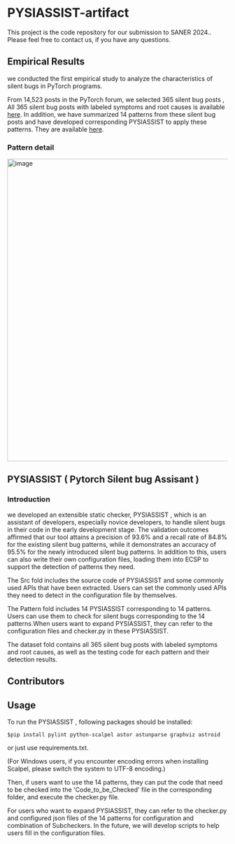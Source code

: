#  PYSIASSIST-artifact

This project is the code repository for our submission to SANER 2024.. Please feel free to contact us, if you have any questions.



## Empirical Results

we conducted the first empirical study to analyze the characteristics of silent bugs in PyTorch programs.

From 14,523 posts in the PyTorch forum, we selected 365 silent bug posts , All 365 silent bug posts with labeled symptoms and root causes is available [here](https://anonymous.4open.science/r/PYSIASSIST-artifact/dataset/dataset.xlsx). In addition, we have summarized 14 patterns from these silent bug posts and have developed corresponding PYSIASSIST to apply these patterns. They are available [here](https://anonymous.4open.science/r/PYSIASSIST-artifact/patterns). 

### Pattern detail
<img width="692" alt="image" src="https://github.com/shuffer137/Investigating-and-Detecting-Silent-Bugs-in-PyTorch-Programs/assets/65355046/16f7f5a5-bc2c-4d50-b917-13aaedba65bc">


## PYSIASSIST ( **Py**torch **Si**lent bug **Assisant** )

### Introduction

we developed an extensible static checker, PYSIASSIST , which is an assistant of developers, especially novice developers, to handle silent bugs in their code in the early development stage. The validation outcomes affirmed that our tool attains a precision of 93.6\% and a recall rate of 84.8\% for the existing silent bug patterns, while it demonstrates an accuracy of 95.5\% for the newly introduced silent bug patterns.  In addition to this, users can also write their own configuration files, loading them into ECSP to support the detection of patterns they need.

The Src fold includes the source code of PYSIASSIST and some commonly used APIs that have been extracted. Users can set the commonly used APIs they need to detect in the configuration file by themselves.

The Pattern fold includes 14 PYSIASSIST corresponding to 14 patterns. Users can use them to check for silent bugs corresponding to the 14 patterns.When users want to expand PYSIASSIST, they can refer to the configuration files and checker.py in these PYSIASSIST.

The dataset fold contains all 365 silent bug posts with labeled symptoms and root causes, as well as the testing code for each pattern and their detection results.

## Contributors

## Usage

To run the PYSIASSIST , following packages should be installed:

```$pip install pylint python-scalpel astor astunparse graphviz astroid```

or just use requirements.txt.

(For Windows users, if you encounter encoding errors when installing Scalpel, please switch the system to UTF-8 encoding.)

Then, if users want to use the 14 patterns, they can put the code that need to be checked into the 'Code_to_be_Checked' file in the corresponding folder, and execute the checker.py file.

For users who want to expand PYSIASSIST, they can refer to the checker.py and configured json files of the 14 patterns for configuration and combination of Subcheckers. In the future, we will develop scripts to help users fill in the configuration files.

